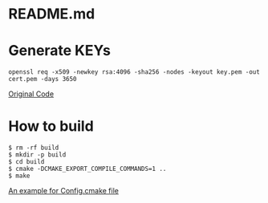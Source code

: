 README.md
====

# Generate KEYs
```shell
openssl req -x509 -newkey rsa:4096 -sha256 -nodes -keyout key.pem -out cert.pem -days 3650
```

[Original Code](https://aticleworld.com/ssl-server-client-using-openssl-in-c/)


# How to build
```shell
$ rm -rf build
$ mkdir -p build
$ cd build
$ cmake -DCMAKE_EXPORT_COMPILE_COMMANDS=1 ..
$ make
```

[An example for <Project>Config.cmake file](https://gitlab.kitware.com/cmake/community/-/wikis/doc/tutorials/How-to-create-a-ProjectConfig.cmake-file)
